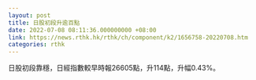 ```yaml
---
layout: post
title: 日股初段升逾百點
date: 2022-07-08 08:11:36.000000000 +08:00
link: https://news.rthk.hk/rthk/ch/component/k2/1656758-20220708.htm
categories: rthk
---
```


日股初段靠穩，日經指數較早時報26605點，升114點，升幅0.43%。
